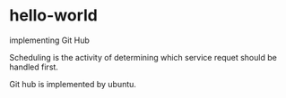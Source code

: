 # hello-world
implementing Git Hub


Scheduling is the activity of determining which service requet should be handled first.

Git hub is implemented by ubuntu.

